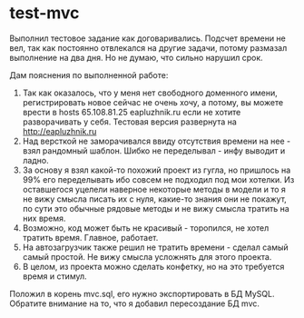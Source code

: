 # test-mvc

Выполнил тестовое задание как договаривались. Подсчет времени не вел, так как постоянно отвлекался на другие задачи, потому размазал выполнение на два дня. Но не думаю, что сильно нарушил срок.

Дам пояснения по выполненной работе:

1. Так как оказалось, что у меня нет свободного доменного имени, регистрировать новое сейчас не очень хочу, а потому, вы можете врести в hosts 65.108.81.25 eapluzhnik.ru если не хотите разворачивать у себя. Тестовая версия развернута на http://eapluzhnik.ru
2. Над версткой не заморачивался ввиду отсутствия времени на нее - взял рандомный шаблон. Шибко не переделывал - инфу выводит и ладно.
3. За основу я взял какой-то похожий проект из гугла, но пришлось на 99% его переделывать ибо совсем не подходил под мои хотелки. Из оставшегося уцелели наверное некоторые методы в модели и то я не вижу смысла писать их с нуля, какие-то знания они не покажут, по сути это обычные рядовые методы и не вижу смысла тратить на них время.
4. Возможно, код может быть не красивый - торопился, не хотел тратить время. Главное, работает.
5. На автозагрузчик также решил не тратить времени - сделал самый самый простой. Не вижу смысла усложнять для этого проекта.
6. В целом, из проекта можно сделать конфетку, но на это требуется время и стимул.


Положил в корень mvc.sql, его нужно экспортировать в БД MySQL. Обратите внимание на то, что я добавил пересоздание БД mvc.
